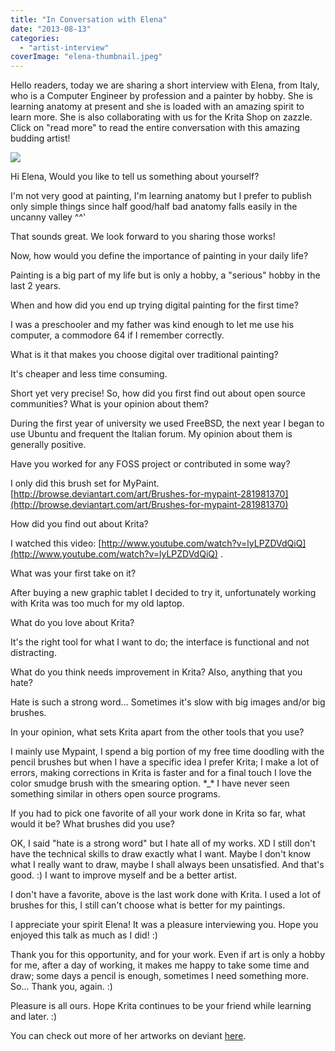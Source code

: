 ```yaml
---
title: "In Conversation with Elena"
date: "2013-08-13"
categories: 
  - "artist-interview"
coverImage: "elena-thumbnail.jpeg"
---
```


Hello readers, today we are sharing a short interview with Elena, from Italy, who is a Computer Engineer by profession and a painter by hobby. She is learning anatomy at present and she is loaded with an amazing spirit to learn more. She is also collaborating with us for the Krita Shop on zazzle. Click on "read more" to read the entire conversation with this amazing budding artist!

![](../images/colazione_isola_volante.jpeg)

Hi Elena, Would you like to tell us something about yourself?

I'm not very good at painting, I'm learning anatomy but I prefer to publish only simple things since half good/half bad anatomy falls easily in the uncanny valley ^^'

That sounds great. We look forward to you sharing those works!

Now, how would you define the importance of painting in your daily life?

Painting is a big part of my life but is only a hobby, a "serious" hobby in the last 2 years.

When and how did you end up trying digital painting for the first time?

I was a preschooler and my father was kind enough to let me use his computer, a commodore 64 if I remember correctly.

What is it that makes you choose digital over traditional painting?

It's cheaper and less time consuming.

Short yet very precise! So, how did you first find out about open source communities? What is your opinion about them?

During the first year of university we used FreeBSD, the next year I began to use Ubuntu and frequent the Italian forum. My opinion about them is generally positive.

Have you worked for any FOSS project or contributed in some way?

I only did this brush set for MyPaint. [http://browse.deviantart.com/art/Brushes-for-mypaint-281981370](http://browse.deviantart.com/art/Brushes-for-mypaint-281981370)

How did you find out about Krita?

I watched this video: [http://www.youtube.com/watch?v=lyLPZDVdQiQ](http://www.youtube.com/watch?v=lyLPZDVdQiQ) .

What was your first take on it?

After buying a new graphic tablet I decided to try it, unfortunately working with Krita was too much for my old laptop.

What do you love about Krita?

It's the right tool for what I want to do; the interface is functional and not distracting.

What do you think needs improvement in Krita? Also, anything that you hate?

Hate is such a strong word... Sometimes it's slow with big images and/or big brushes.

In your opinion, what sets Krita apart from the other tools that you use?

I mainly use Mypaint, I spend a big portion of my free time doodling with the pencil brushes but when I have a specific idea I prefer Krita; I make a lot of errors, making corrections in Krita is faster and for a final touch I love the color smudge brush with the smearing option. \*\_\* I have never seen something similar in others open source programs.

If you had to pick one favorite of all your work done in Krita so far, what would it be? What brushes did you use?  

OK, I said "hate is a strong word" but I hate all of my works. XD I still don't have the technical skills to draw exactly what I want. Maybe I don't know what I really want to draw, maybe I shall always been unsatisfied. And that's good. :) I want to improve myself and be a better artist.

I don't have a favorite, above is the last work done with Krita. I used a lot of brushes for this, I still can't choose what is better for my paintings.

I appreciate your spirit Elena! It was a pleasure interviewing you. Hope you enjoyed this talk as much as I did! :)

Thank you for this opportunity, and for your work. Even if art is only a hobby for me, after a day of working, it makes me happy to take some time and draw; some days a pencil is enough, sometimes I need something more. So... Thank you, again. :)

Pleasure is all ours. Hope Krita continues to be your friend while learning and later. :)

You can check out more of her artworks on deviant [here](http://corvocollorosso.deviantart.com/).
